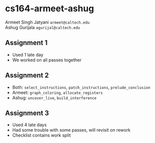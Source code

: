 # cs164-armeet-ashug

Armeet Singh Jatyani `armeet@caltech.edu`  
Ashug Gurijala `agurijal@caltech.edu`

## Assignment 1

- Used 1 late day
- We worked on all passes together

## Assignment 2

- Both: `select_instructions`, `patch_instructions`, `prelude_conclusion`
- Armeet: `graph_coloring`, `allocate_registers`
- Ashug: `uncover_live`, `build_interference`

## Assignment 3
- Used 4 late days
- Had some trouble with some passes, will revisit on rework
- Checklist contains work split
